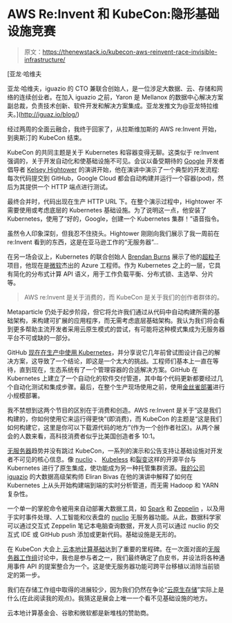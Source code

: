 # AWS Re:Invent 和 KubeCon:隐形基础设施竞赛

> 原文：<https://thenewstack.io/kubecon-aws-reinvent-race-invisible-infrastructure/>

[](http://iguaz.io/blog/)

 [亚龙·哈维夫

亚龙·哈维夫，iguazio 的 CTO 兼联合创始人，是一位涉足大数据、云、存储和网络的连续创业者。在加入 iguazio 之前，Yaron 是 Mellanox 的数据中心解决方案副总裁，负责技术创新、软件开发和解决方案集成。亚龙发推文为@亚龙特拉维夫。](http://iguaz.io/blog/) [](http://iguaz.io/blog/)

经过两周的全面云融合，我终于回家了，从拉斯维加斯的 AWS re:Invent 开始，到奥斯汀的 KubeCon 结束。

KubeCon 的共同主题是关于 Kubernetes 和容器变得无聊。这类似于 re:Invent 强调的，关于开发自动化和使基础设施不可见。会议以备受期待的 [Google](https://cloud.google.com/kubernetes-engine) 开发者倡导者 [Kelsey Hightower](https://twitter.com/kelseyhightower) 的演讲开始，他在演讲中演示了一个典型的开发流程:每次代码提交到 GitHub，Google Cloud 都会自动构建并运行一个容器(pod)，然后为其提供一个 HTTP 端点进行测试。

最终合并时，代码出现在生产 HTTP URL 下。在整个演示过程中，Hightower 不需要使用或考虑底层的 Kubernetes 基础设施。为了说明这一点，他安装了 Kubernetes，使用了“好的，Google，创建一个 Kubernetes 集群！”语音指令。

虽然令人印象深刻，但我忍不住挠头。Hightower 刚刚向我们展示了我一周前在 re:Invent 看到的东西，这是在亚马逊工作的“无服务器”…

在另一场会议上，Kubernetes 的联合创始人 [Brendan Burns](https://www.linkedin.com/in/brendan-burns-487aa590/) 展示了他的[超粒子](https://metaparticle.io/)项目，他现在是[微软](https://azure.microsoft.com/en-us/?v=17.14)杰出的 Azure 工程师。作为 Kubernetes 之上的一层，它具有简化的分布式计算 API 语义，用于工作负载平衡、分布式锁、主选举、分片等。

> AWS re:Invent 是关于消费的，而 KubeCon 是关于我们的创作者群体的。

Metaparticle 仍处于起步阶段，但它将允许我们通过从代码中自动构建所需的基础架构，来构建可扩展的应用程序，而无需考虑底层基础架构。我认为我们将会看到更多帮助主流开发者采用云原生模式的尝试，有可能将这种模式集成为无服务器平台不可或缺的一部分。

GitHub [现在在生产中使用 Kubernetes](https://thenewstack.io/github-goes-kubernetes-tells/)，并分享说它几年前曾试图设计自己的解决方案，这导致了一个结论，即这是一个太大的挑战。工程师们基本上一直在等待，直到现在，生态系统有了一个管理容器的合适解决方案。GitHub 在 Kubernetes 上建立了一个自动化的软件交付管道，其中每个代码更新都要经过几个自动化测试和集成步骤。最后，在整个生产现场使用之前，使用[金丝雀部署](https://martinfowler.com/bliki/CanaryRelease.html)进行小规模部署。

我不禁想到这两个节目的区别在于消费和创造。AWS re:Invent 是关于“这是我们构建的，你如何使用它来运行得更快”(即消费)，而 KubeCon 的主题是“这是我们如何构建它，这里是你可以下载源代码的地方”(作为一个创作者社区)。从两个展会的人数来看，高科技消费者似乎比美国创造者多 10:1。

[无服务器](/category/serverless/)趋势并没有跳过 KubeCon，一系列的演示和公告支持让基础设施对开发者不可见的核心信息。像 [nuclio](https://nuclio.io/) 、 [Kubeless](https://github.com/kubeless/kubeless) 和[裂变](http://fission.io/)这样的开源平台与 Kubernetes 进行了原生集成，使功能成为另一种托管集群资源。[我的公司](https://github.com/bivas) [iguazio](https://www.iguazio.com/) 的大数据高级架构师 Eliran Bivas 在他的演讲中解释了如何在 Kubernetes 上从头开始构建端到端的实时分析管道，而无需 Hadoop 和 YARN 复杂性。

一个单一的掌舵命令被用来自动部署大数据工具，如 [Spark](https://spark.apache.org/) 和 [Zeppelin](https://zeppelin.apache.org/) ，以及用于实时事件处理、人工智能和仪表盘的 [nuclio](https://nuclio.io/) 无服务器功能。从此，数据科学家可以通过交互式 Zeppelin 笔记本电脑查询数据，开发人员可以通过 nuclio 的交互式 IDE 或 GitHub push 添加或更新代码。基础设施是无形的。

在 KubeCon 大会上,[云本地计算基础](https://www.cncf.io/)达到了重要的里程碑。在一次面对面的[无服务器工作组](https://github.com/cncf/wg-serverless)讨论中，我也是参与者之一，我们最终确定了白皮书，并设法将各种通用事件 API 的提案整合为一个。这是使无服务器功能可跨平台移植以消除当前锁定的第一步。

我们在存储工作组中取得的进展较少，因为我们仍然在争论“[云原生存储](https://thenewstack.io/state-cloud-native-storage/)”实际上是什么(在此阅读我的观点)。我猜这是展会上唯一一个看不见基础设施的地方。

云本地计算基金会、谷歌和微软都是新堆栈的赞助商。

<svg xmlns:xlink="http://www.w3.org/1999/xlink" viewBox="0 0 68 31" version="1.1"><title>Group</title> <desc>Created with Sketch.</desc></svg>